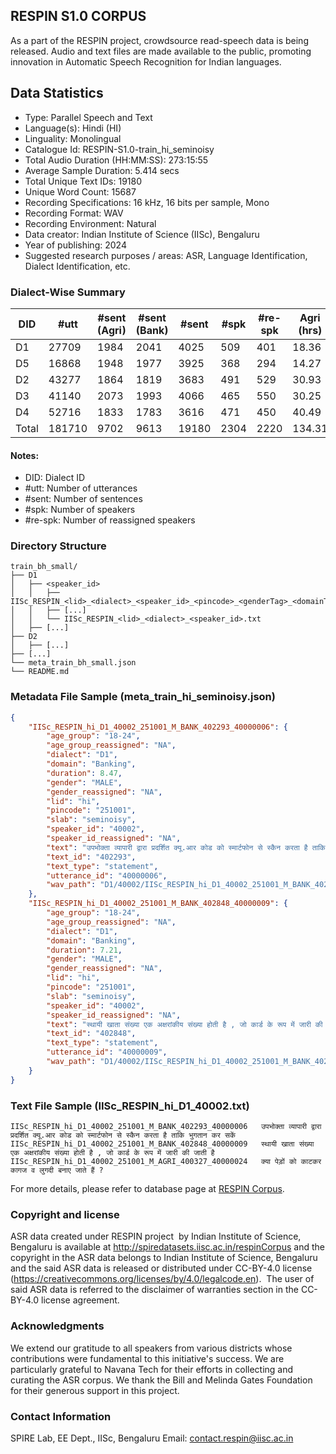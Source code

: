 ## RESPIN S1.0 CORPUS ##

As a part of the RESPIN project, crowdsource read-speech data is being released. Audio and text files
are made available to the public, promoting innovation in Automatic Speech Recognition for Indian languages.

## Data Statistics ##

- Type: Parallel Speech and Text
- Language(s): Hindi (HI)
- Linguality: Monolingual
- Catalogue Id: RESPIN-S1.0-train_hi_seminoisy
- Total Audio Duration (HH:MM:SS): 273:15:55
- Average Sample Duration: 5.414 secs
- Total Unique Text IDs: 19180
- Unique Word Count: 15687
- Recording Specifications: 16 kHz, 16 bits per sample, Mono
- Recording Format: WAV
- Recording Environment: Natural
- Data creator: Indian Institute of Science (IISc), Bengaluru
- Year of publishing: 2024
- Suggested research purposes / areas: ASR, Language Identification, Dialect Identification, etc.

### Dialect-Wise Summary ###
| DID   | #utt | #sent (Agri) | #sent (Bank) | #sent | #spk | #re-spk | Agri (hrs) | Bank (hrs) | Total (hrs) |
|-------|------|--------------|--------------|-------|------|---------|------------|------------|-------------|
| D1 | 27709 | 1984 | 2041 | 4025 | 509 | 401 | 18.36 | 21.37 | 39.73 |
| D5 | 16868 | 1948 | 1977 | 3925 | 368 | 294 | 14.27 | 15.30 | 29.56 |
| D2 | 43277 | 1864 | 1819 | 3683 | 491 | 529 | 30.93 | 32.01 | 62.95 |
| D3 | 41140 | 2073 | 1993 | 4066 | 465 | 550 | 30.25 | 29.53 | 59.78 |
| D4 | 52716 | 1833 | 1783 | 3616 | 471 | 450 | 40.49 | 40.75 | 81.24 |
| Total | 181710 | 9702 | 9613 | 19180 | 2304 | 2220 | 134.31 | 138.96 | 273.27 |



#### Notes:
- DID: Dialect ID
- #utt: Number of utterances
- #sent: Number of sentences
- #spk: Number of speakers
- #re-spk: Number of reassigned speakers

### Directory Structure ###
```
train_bh_small/
├── D1
│   ├── <speaker_id>
│   │   ├── IISc_RESPIN_<lid>_<dialect>_<speaker_id>_<pincode>_<genderTag>_<domainTag>_<text_id>_<uttid>.wav
│   │   ├── [...]
│   │   └── IISc_RESPIN_<lid>_<dialect>_<speaker_id>.txt
│   ├── [...]
├── D2
│   ├── [...]
├── [...]
└── meta_train_bh_small.json
└── README.md
```

### Metadata File Sample (meta_train_hi_seminoisy.json) ###

```json
{
    "IISc_RESPIN_hi_D1_40002_251001_M_BANK_402293_40000006": {
        "age_group": "18-24",
        "age_group_reassigned": "NA",
        "dialect": "D1",
        "domain": "Banking",
        "duration": 8.47,
        "gender": "MALE",
        "gender_reassigned": "NA",
        "lid": "hi",
        "pincode": "251001",
        "slab": "seminoisy",
        "speaker_id": "40002",
        "speaker_id_reassigned": "NA",
        "text": "उपभोक्ता व्यापारी द्वारा प्रदर्शित क्यू.आर कोड को स्मार्टफोन से स्कैन करता है ताकि भुगतान कर सकें",
        "text_id": "402293",
        "text_type": "statement",
        "utterance_id": "40000006",
        "wav_path": "D1/40002/IISc_RESPIN_hi_D1_40002_251001_M_BANK_402293_40000006.wav"
    },
    "IISc_RESPIN_hi_D1_40002_251001_M_BANK_402848_40000009": {
        "age_group": "18-24",
        "age_group_reassigned": "NA",
        "dialect": "D1",
        "domain": "Banking",
        "duration": 7.21,
        "gender": "MALE",
        "gender_reassigned": "NA",
        "lid": "hi",
        "pincode": "251001",
        "slab": "seminoisy",
        "speaker_id": "40002",
        "speaker_id_reassigned": "NA",
        "text": "स्थायी खाता संख्या एक अक्षरांकीय संख्या होती है , जो कार्ड के रूप में जारी की जाती है",
        "text_id": "402848",
        "text_type": "statement",
        "utterance_id": "40000009",
        "wav_path": "D1/40002/IISc_RESPIN_hi_D1_40002_251001_M_BANK_402848_40000009.wav"
    }
}
```

### Text File Sample (IISc_RESPIN_hi_D1_40002.txt) ###
```
IISc_RESPIN_hi_D1_40002_251001_M_BANK_402293_40000006	उपभोक्ता व्यापारी द्वारा प्रदर्शित क्यू.आर कोड को स्मार्टफोन से स्कैन करता है ताकि भुगतान कर सकें
IISc_RESPIN_hi_D1_40002_251001_M_BANK_402848_40000009	स्थायी खाता संख्या एक अक्षरांकीय संख्या होती है , जो कार्ड के रूप में जारी की जाती है
IISc_RESPIN_hi_D1_40002_251001_M_AGRI_400327_40000024	क्या पेड़ों को काटकर कागज व लुगदी बनाए जाते हैं ?
```

For more details, please refer to database page at [RESPIN Corpus](http://spiredatasets.iisc.ac.in/respinCorpus).

### Copyright and license ###

ASR data created under RESPIN project  by Indian Institute of Science, Bengaluru is available
at http://spiredatasets.iisc.ac.in/respinCorpus and the copyright in the ASR data belongs to
Indian Institute of Science, Bengaluru and the said ASR data is released or distributed under
CC-BY-4.0 license (https://creativecommons.org/licenses/by/4.0/legalcode.en).  The user of
said ASR data is referred to the disclaimer of warranties section in the CC-BY-4.0 license
agreement.


### Acknowledgments ###

We extend our gratitude to all speakers from various districts whose contributions were fundamental to this initiative's success.
We are particularly grateful to Navana Tech for their efforts in collecting and curating the ASR corpus.
We thank the Bill and Melinda Gates Foundation for their generous support in this project.

### Contact Information ###

SPIRE Lab, EE Dept., IISc, Bengaluru
Email: contact.respin@iisc.ac.in